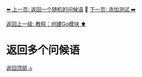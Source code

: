 [⬅️ 上一页: 返回一个随机的问候语](返回一个随机的问候语) 🚦 [下一页: 添加测试 ➡️](添加测试)

[返回上一级: 教程：创建Go模块 ⬆️](../教程：创建Go模块)

# 返回多个问候语

[返回顶部 🔝](#返回多个问候语)